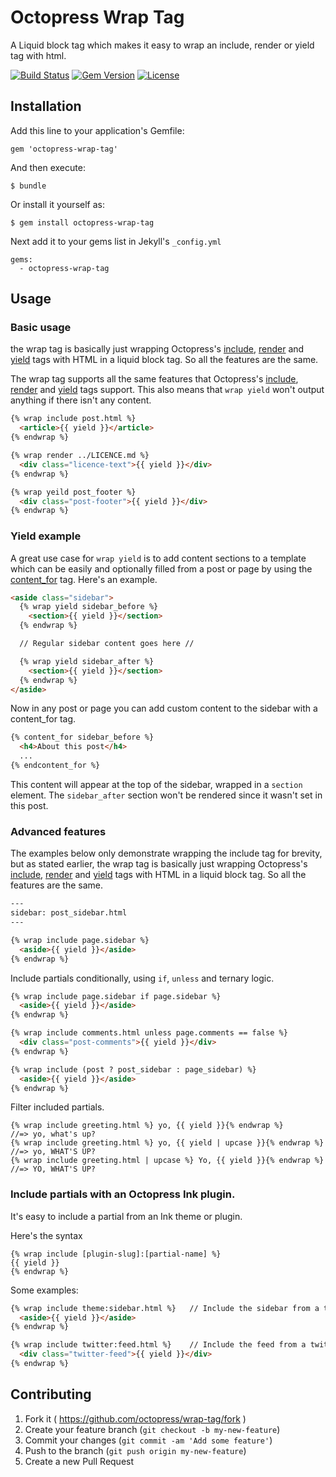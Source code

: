 # Octopress Wrap Tag

A Liquid block tag which makes it easy to wrap an include, render or yield tag with html.

[![Build Status](https://travis-ci.org/octopress/wrap-tag.svg)](https://travis-ci.org/octopress/wrap-tag)
[![Gem Version](http://img.shields.io/gem/v/octopress-wrap-tag.svg)](https://rubygems.org/gems/octopress-wrap-tag)
[![License](http://img.shields.io/:license-mit-blue.svg)](http://octopress.mit-license.org)

## Installation

Add this line to your application's Gemfile:

    gem 'octopress-wrap-tag'

And then execute:

    $ bundle

Or install it yourself as:

    $ gem install octopress-wrap-tag

Next add it to your gems list in Jekyll's `_config.yml`

    gems:
      - octopress-wrap-tag

## Usage


### Basic usage

the wrap tag is basically just wrapping Octopress's [include](https://github.com/octopress/include-tag), 
[render](https://github.com/octopress/render-tag) and [yield](https://github.com/octopress/content-for)
tags with HTML in a liquid block tag. So all the features are the same. 

The wrap tag supports all the same features that Octopress's [include](https://github.com/octopress/include-tag), 
[render](https://github.com/octopress/render-tag) and [yield](https://github.com/octopress/content-for) tags support. This also means that `wrap yield` won't output anything if there isn't any content.

```html
{% wrap include post.html %}
  <article>{{ yield }}</article>
{% endwrap %}

{% wrap render ../LICENCE.md %}
  <div class="licence-text">{{ yield }}</div>
{% endwrap %}

{% wrap yeild post_footer %}
  <div class="post-footer">{{ yield }}</div>
{% endwrap %}
```

### Yield example

A great use case for `wrap yield` is to add content sections to a
template which can be easily and optionally filled from a post or page by using the
[content_for](https://github.com/octopress/content-for) tag. Here's an example.

<!-- title:"In a page template"-->

```html
<aside class="sidebar">
  {% wrap yield sidebar_before %}
    <section>{{ yield }}</section>
  {% endwrap %}

  // Regular sidebar content goes here //

  {% wrap yield sidebar_after %}
    <section>{{ yield }}</section>
  {% endwrap %}
</aside>
```

Now in any post or page you can add custom content to the sidebar with a content_for tag.

<!-- title:"In a post" -->

```html
{% content_for sidebar_before %}
  <h4>About this post</h4>
  ...
{% endcontent_for %}
```

This content will appear at the top of the sidebar, wrapped in a `section` element. The `sidebar_after` section won't be
rendered since it wasn't set in this post.

### Advanced features

The examples below only demonstrate wrapping the include tag for brevity, but as stated earlier, the wrap tag 
is basically just wrapping Octopress's [include](https://github.com/octopress/include-tag), 
[render](https://github.com/octopress/render-tag) and [yield](https://github.com/octopress/content-for)
tags with HTML in a liquid block tag. So all the features are the same. 

<!-- title:"If a page has this yaml front-matter" -->
```html
---
sidebar: post_sidebar.html
---

{% wrap include page.sidebar %}
  <aside>{{ yield }}</aside>
{% endwrap %}
```

Include partials conditionally, using `if`, `unless` and ternary logic.

```html
{% wrap include page.sidebar if page.sidebar %}
  <aside>{{ yield }}</aside>
{% endwrap %}

{% wrap include comments.html unless page.comments == false %}
  <div class="post-comments">{{ yield }}</div>
{% endwrap %}

{% wrap include (post ? post_sidebar : page_sidebar) %}
  <aside>{{ yield }}</aside>
{% endwrap %}
```

Filter included partials.

```
{% wrap include greeting.html %} yo, {{ yield }}{% endwrap %}           //=> yo, what's up?
{% wrap include greeting.html %} yo, {{ yield | upcase }}{% endwrap %}  //=> yo, WHAT'S UP?
{% wrap include greeting.html | upcase %} Yo, {{ yield }}{% endwrap %}  //=> YO, WHAT'S UP?
```


### Include partials with an Octopress Ink plugin.

It's easy to include a partial from an Ink theme or plugin.

Here's the syntax

```
{% wrap include [plugin-slug]:[partial-name] %}
{{ yield }}
{% endwrap %}
```

Some examples:

```html
{% wrap include theme:sidebar.html %}   // Include the sidebar from a theme plugin
  <aside>{{ yield }}</aside>
{% endwrap %}

{% wrap include twitter:feed.html %}    // Include the feed from a twitter plugin
  <div class="twitter-feed">{{ yield }}</div>
{% endwrap %}
```

## Contributing

1. Fork it ( https://github.com/octopress/wrap-tag/fork )
2. Create your feature branch (`git checkout -b my-new-feature`)
3. Commit your changes (`git commit -am 'Add some feature'`)
4. Push to the branch (`git push origin my-new-feature`)
5. Create a new Pull Request
